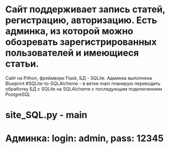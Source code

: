 # Сайт поддерживает запись статей, регистрацию, авторизацию. Есть админка, из которой можно обозревать зарегистрированных пользователей и имеющиеся статьи.
Сайт на Pithon, фреймворк Flask, БД - SQLite. Админка выполнена Blueprint
#SQLite-to-SQLAlcheme - в ветке main планирую переводить обработку БД с SQLite на SQLAlcheme с последующим подключением PostgreSQL
# site_SQL.py - main
# Админка: login: admin, pass: 12345
